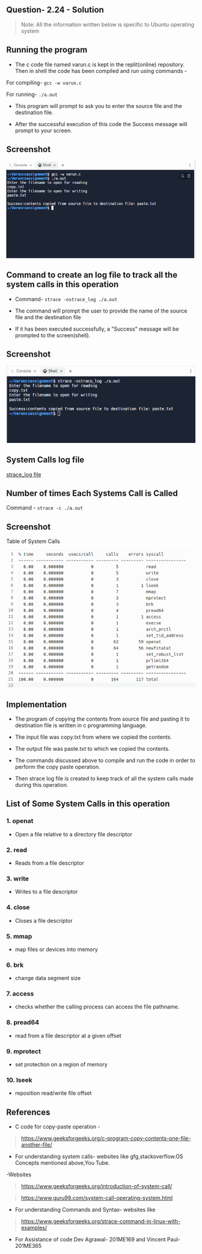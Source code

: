 ## Question- 2.24 - Solution

> Note: All the information written below is specific to Ubuntu operating system

## Running the program

- The c code file named varun.c is kept in the replit(online) repository. Then in shell the code has been compiled and run using commands -

For compiling- `gcc -w varun.c`

For running- `./a.out`

- This program will prompt to ask you to enter the source file and the destination file.

- After the successful execution of this code the Success message will prompt to your screen.

## Screenshot

![alt text](https://github.com/varun-tiwari1/CS252_Assignment/blob/master/Question-1/run_code_shell_image.png)

## Command to create an log file to track all the system calls in this operation

- Command- `strace -ostrace_log ./a.out`

- The command will prompt the user to provide the name of the source file and the destination file

- If it has been executed successfully, a "Success" message will be prompted to the screen(shell).

## Screenshot

![alt text](https://github.com/varun-tiwari1/CS252_Assignment/blob/master/Question-1/strace_log_Execution.png)

## System Calls log file

[strace_log file](https://github.com/varun-tiwari1/CS252_Assignment/commit/8ac0816d127468581176d3f91b17075c09f82188)

## Number of times Each Systems Call is Called

Command - `strace -c ./a.out`

## Screenshot

Table of System Calls

![alttext](https://github.com/varun-tiwari1/CS252_Assignment/blob/master/Question-1/System_calls_table.png)

## Implementation

- The program of copying the contents from source file and pasting it to destination file is written in c programming language.

- The input file was copy.txt from where we copied the contents.

- The output file was paste.txt to which we copied the contents.

- The commands discussed above to compile and run the code in order to perform the copy paste operation.

- Then strace log file is created to keep track of all the system calls made during this operation. 

## List of Some System Calls in this operation

### 1. openat
- Open a file relative to a directory file descriptor

### 2. read
- Reads from a file descriptor

### 3. write
- Writes to a file descriptor

### 4. close 
- Closes a file descriptor

### 5. mmap
- map files or devices into memory

### 6. brk
- change data segment size

### 7. access
- checks whether the calling process can access the file pathname.

### 8. pread64
- read from a file descriptor at a given offset

### 9. mprotect
- set protection on a region of memory

### 10. lseek
- reposition read/write file offset


## References

- C code for copy-paste operation -
> https://www.geeksforgeeks.org/c-program-copy-contents-one-file-another-file/

- For understanding system calls- websites like gfg,stackoverflow.OS Concepts mentioned above,You Tube.

-Websites

> https://www.geeksforgeeks.org/introduction-of-system-call/

>https://www.guru99.com/system-call-operating-system.html


- For understanding Commands and Syntax- websites like 
> https://www.geeksforgeeks.org/strace-command-in-linux-with-examples/

- For Assistance of code Dev Agrawal-
201ME169 and Vincent Paul- 201ME365
